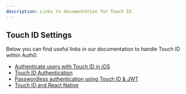```yaml
---
description: Links to documentation for Touch ID.
---
```


## Touch ID Settings

Below you can find useful links in our documentation to handle Touch ID within Auth0.

-  [Authenticate users with Touch ID in iOS](/connections/passwordless/ios-touch-id-swift)
-  [Touch ID Authentication](/libraries/lock-ios/touchid-authentication)
-  [Passwordless authentication using Touch ID & JWT](https://github.com/auth0/TouchIDAuth)
-  [Touch ID and React Native](https://auth0.com/blog/2015/04/03/using-touchid-for-authentication-in-your-react-native-app/)
